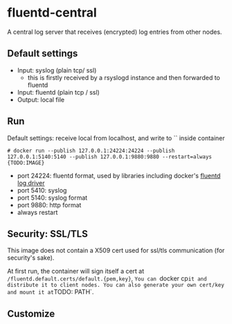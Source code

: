 # fluentd-central

A central log server that receives (encrypted) log entries from other nodes.

## Default settings

- Input: syslog (plain tcp/ ssl)
    - this is firstly received by a rsyslogd instance and then forwarded to fluentd
- Input: fluentd (plain tcp / ssl)
- Output: local file

## Run

Default settings: receive local from localhost, and write to `` inside container

    # docker run --publish 127.0.0.1:24224:24224 --publish 127.0.0.1:5140:5140 --publish 127.0.0.1:9880:9880 --restart=always {TODO:IMAGE}

- port 24224: fluentd format, used by libraries including docker's [fluentd log driver]()
- port 5410: syslog
- port 5140: syslog format
- port 9880: http format
- always restart

## Security: SSL/TLS

This image does not contain a X509 cert used for ssl/tls communication (for security's sake).

At first run, the container will sign itself a cert at `/fluentd.default.certs/default.{pem,key}`, `You can `docker cp` it and distribute it to client nodes.
You can also generate your own cert/key and mount it at `TODO: PATH`.

## Customize
